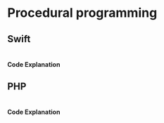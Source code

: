 # Procedural programming

## Swift
```swift
```
#### Code Explanation
## PHP
```php
```
#### Code Explanation